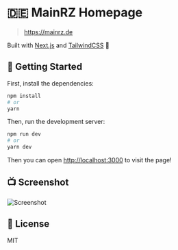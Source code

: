 # 🇩🇪 MainRZ Homepage

> https://mainrz.de

Built with [Next.js](https://nextjs.org) and [TailwindCSS](https://tailwindcss.com) 🎉

## 🚀 Getting Started

First, install the dependencies:

```bash
npm install
# or
yarn
```

Then, run the development server:

```bash
npm run dev
# or
yarn dev
```

Then you can open [http://localhost:3000](http://localhost:3000) to visit the page!

## 📺 Screenshot

![Screenshot](https://i.imgur.com/gEyuIRB.png)

## 📝 License

MIT
